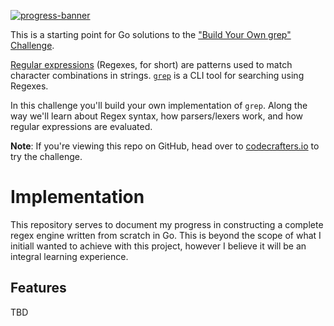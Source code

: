 [![progress-banner](https://backend.codecrafters.io/progress/grep/06cd80db-a1ab-4938-91a3-7f7e8221c378)](https://app.codecrafters.io/users/codecrafters-bot?r=2qF)

This is a starting point for Go solutions to the
["Build Your Own grep" Challenge](https://app.codecrafters.io/courses/grep/overview).

[Regular expressions](https://en.wikipedia.org/wiki/Regular_expression)
(Regexes, for short) are patterns used to match character combinations in
strings. [`grep`](https://en.wikipedia.org/wiki/Grep) is a CLI tool for
searching using Regexes.

In this challenge you'll build your own implementation of `grep`. Along the way
we'll learn about Regex syntax, how parsers/lexers work, and how regular
expressions are evaluated.

**Note**: If you're viewing this repo on GitHub, head over to
[codecrafters.io](https://codecrafters.io) to try the challenge.

# Implementation

This repository serves to document my progress in constructing a complete regex engine written from scratch in Go.
This is beyond the scope of what I initiall wanted to achieve with this project, however I believe it will be an integral learning experience.

## Features

TBD
